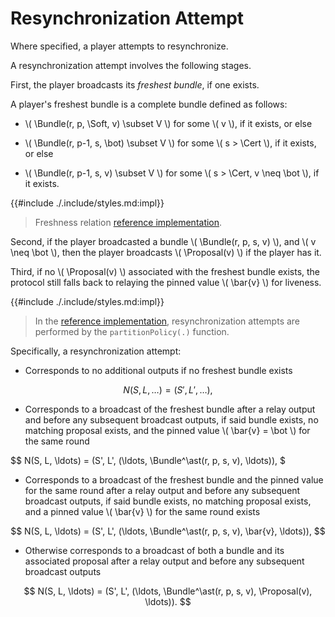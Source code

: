 $$
\newcommand \Bundle {\mathrm{Bundle}}
\newcommand \Soft {\mathit{soft}}
\newcommand \Cert {\mathit{cert}}
\newcommand \Proposal {\mathrm{Proposal}}
$$

# Resynchronization Attempt

Where specified, a player attempts to resynchronize.

A resynchronization attempt involves the following stages.

First, the player broadcasts its _freshest bundle_, if one exists.

A player's freshest bundle is a complete bundle defined as follows:

- \\( \Bundle(r, p, \Soft, v) \subset V \\) for some \\( v \\), if it exists, or
else

- \\( \Bundle(r, p-1, s, \bot) \subset V \\) for some \\( s > \Cert \\), if it exists,
or else

- \\( \Bundle(r, p-1, s, v) \subset V \\) for some \\( s > \Cert, v \neq \bot \\),
if it exists.

<!-- UPDATE PROPOSAL

We define a partial order relation of _freshness_, \\( f_> \\), in a hypothetical
set of complete bundles observed for the same round \\( r \\). Given two distinct
complete observed bundles, \\( \Bundle_e(r, p_e, s_e, v_e) \\) and \\( \Bundle_o(r, p_o, s_o, v_o) \\),
then:

- \\( \Bundle_e(r, p_e, \Cert, v_e) f_> \Bundle_o(r, p_o, s_o, v_o) \\) (note that it
is implicitly assumed that \\( s_o \neq \Cert \\)), or else

- \\( s_o, s_e \neq \Cert \\) and \\( \Bundle_e(r, p+i, s_e, v_e) f_> \Bundle_o(r, p, s_o, v_o) \\),
with \\( i > 0 \\), or else

- \\( \Bundle_e(r, p, Next_s, v_e) f_> \Bundle_o(r, p, \Soft, v_o )\\), otherwise

- \\( Bundle_e(r, p, \Next_s, \bot) \ f_> \Bundle_o(r, p, \Next_{s'}, v_o) \\)
(for any \\( v_o \neq \bot \\)).

For all other cases, the relation is undefined.

-->

{{#include ./.include/styles.md:impl}}
> Freshness relation [reference implementation](https://github.com/algorand/go-algorand/blob/b6e5bcadf0ad3861d4805c51cbf3f695c38a93b7/agreement/events.go#L745).

Second, if the player broadcasted a bundle \\( \Bundle(r, p, s, v) \\), and \\( v \neq \bot \\),
then the player broadcasts \\( \Proposal(v) \\) if the player has it.

Third, if no \\( \Proposal(v) \\) associated with the freshest bundle exists, the protocol
still falls back to relaying the pinned value \\( \bar{v} \\) for liveness.

{{#include ./.include/styles.md:impl}}
> In the [reference implementation](https://github.com/algorand/go-algorand/blob/b6e5bcadf0ad3861d4805c51cbf3f695c38a93b7/agreement/player.go#L518),
> resynchronization attempts are performed by the `partitionPolicy(.)` function.

Specifically, a resynchronization attempt:

- Corresponds to no additional outputs if no freshest bundle exists

$$
N(S, L, \ldots) = (S', L', \ldots),
$$

- Corresponds to a broadcast of the freshest bundle after a relay output and before
any subsequent broadcast outputs, if said bundle exists, no matching proposal exists,
and the pinned value \\( \bar{v} = \bot \\) for the same round

$$
N(S, L, \ldots) = (S', L', (\ldots, \Bundle^\ast(r, p, s, v), \ldots)),
$

- Corresponds to a broadcast of the freshest bundle and the pinned value for the same
round after a relay output and before any subsequent broadcast outputs, if said bundle
exists, no matching proposal exists, and a pinned value \\( \bar{v} \\) for the same
round exists

$$
N(S, L, \ldots) = (S', L', (\ldots, \Bundle^\ast(r, p, s, v), \bar{v}, \ldots)),
$$

- Otherwise corresponds to a broadcast of both a bundle and its associated
proposal after a relay output and before any subsequent broadcast
outputs

$$
N(S, L, \ldots) = (S', L', (\ldots, \Bundle^\ast(r, p, s, v), \Proposal(v), \ldots)).
$$